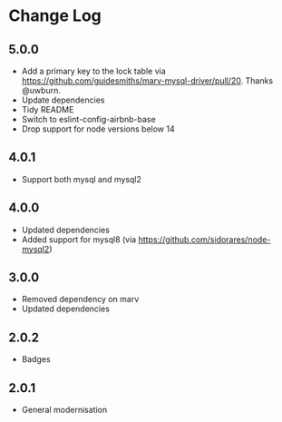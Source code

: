 # Change Log

## 5.0.0

- Add a primary key to the lock table via https://github.com/guidesmiths/marv-mysql-driver/pull/20. Thanks @uwburn.
- Update dependencies
- Tidy README
- Switch to eslint-config-airbnb-base
- Drop support for node versions below 14

## 4.0.1

- Support both mysql and mysql2

## 4.0.0

- Updated dependencies
- Added support for mysql8 (via https://github.com/sidorares/node-mysql2)

## 3.0.0

- Removed dependency on marv
- Updated dependencies

## 2.0.2

- Badges

## 2.0.1

- General modernisation
